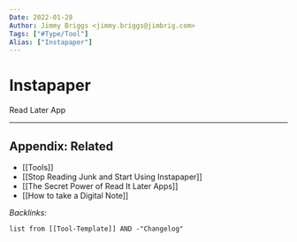 ```yaml
---
Date: 2022-01-28
Author: Jimmy Briggs <jimmy.briggs@jimbrig.com>
Tags: ["#Type/Tool"]
Alias: ["Instapaper"]
---
```


# Instapaper

Read Later App

***

## Appendix: Related

- [[Tools]]
- [[Stop Reading Junk and Start Using Instapaper]]
- [[The Secret Power of Read It Later Apps]]
- [[How to take a Digital Note]]

*Backlinks:*

```dataview
list from [[Tool-Template]] AND -"Changelog"
```